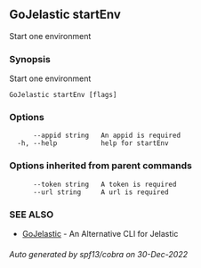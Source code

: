 ## GoJelastic startEnv

Start one environment

### Synopsis

Start one environment

```
GoJelastic startEnv [flags]
```

### Options

```
      --appid string   An appid is required
  -h, --help           help for startEnv
```

### Options inherited from parent commands

```
      --token string   A token is required
      --url string     A url is required
```

### SEE ALSO

* [GoJelastic](GoJelastic.md)	 - An Alternative CLI for Jelastic

###### Auto generated by spf13/cobra on 30-Dec-2022
